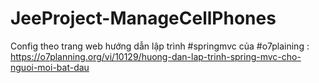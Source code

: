# JeeProject-ManageCellPhones

Config theo trang web hướng dẫn lập trình #springmvc của #o7plaining : 
https://o7planning.org/vi/10129/huong-dan-lap-trinh-spring-mvc-cho-nguoi-moi-bat-dau
